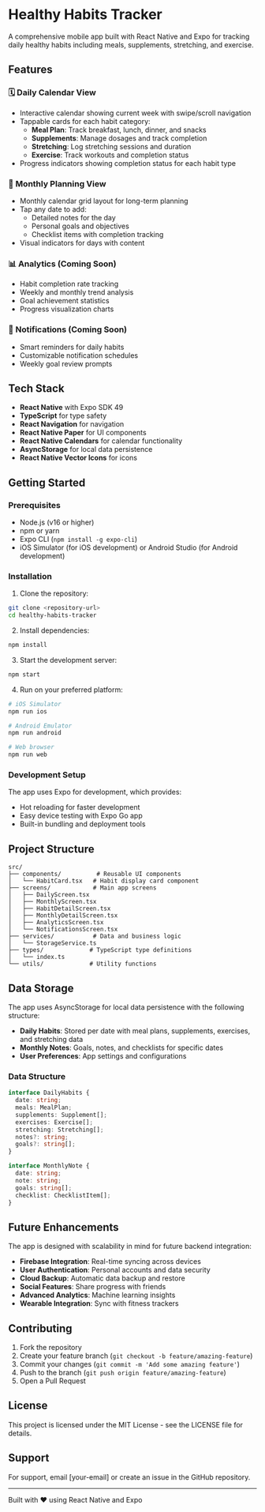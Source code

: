 # Healthy Habits Tracker

A comprehensive mobile app built with React Native and Expo for tracking daily healthy habits including meals, supplements, stretching, and exercise.

## Features

### 🗓 Daily Calendar View
- Interactive calendar showing current week with swipe/scroll navigation
- Tappable cards for each habit category:
  - **Meal Plan**: Track breakfast, lunch, dinner, and snacks
  - **Supplements**: Manage dosages and track completion
  - **Stretching**: Log stretching sessions and duration
  - **Exercise**: Track workouts and completion status
- Progress indicators showing completion status for each habit type

### 📅 Monthly Planning View
- Monthly calendar grid layout for long-term planning
- Tap any date to add:
  - Detailed notes for the day
  - Personal goals and objectives
  - Checklist items with completion tracking
- Visual indicators for days with content

### 📊 Analytics (Coming Soon)
- Habit completion rate tracking
- Weekly and monthly trend analysis
- Goal achievement statistics
- Progress visualization charts

### 🔔 Notifications (Coming Soon)
- Smart reminders for daily habits
- Customizable notification schedules
- Weekly goal review prompts

## Tech Stack

- **React Native** with Expo SDK 49
- **TypeScript** for type safety
- **React Navigation** for navigation
- **React Native Paper** for UI components
- **React Native Calendars** for calendar functionality
- **AsyncStorage** for local data persistence
- **React Native Vector Icons** for icons

## Getting Started

### Prerequisites

- Node.js (v16 or higher)
- npm or yarn
- Expo CLI (`npm install -g expo-cli`)
- iOS Simulator (for iOS development) or Android Studio (for Android development)

### Installation

1. Clone the repository:
```bash
git clone <repository-url>
cd healthy-habits-tracker
```

2. Install dependencies:
```bash
npm install
```

3. Start the development server:
```bash
npm start
```

4. Run on your preferred platform:
```bash
# iOS Simulator
npm run ios

# Android Emulator
npm run android

# Web browser
npm run web
```

### Development Setup

The app uses Expo for development, which provides:
- Hot reloading for faster development
- Easy device testing with Expo Go app
- Built-in bundling and deployment tools

## Project Structure

```
src/
├── components/          # Reusable UI components
│   └── HabitCard.tsx   # Habit display card component
├── screens/            # Main app screens
│   ├── DailyScreen.tsx
│   ├── MonthlyScreen.tsx
│   ├── HabitDetailScreen.tsx
│   ├── MonthlyDetailScreen.tsx
│   ├── AnalyticsScreen.tsx
│   └── NotificationsScreen.tsx
├── services/           # Data and business logic
│   └── StorageService.ts
├── types/             # TypeScript type definitions
│   └── index.ts
└── utils/             # Utility functions
```

## Data Storage

The app uses AsyncStorage for local data persistence with the following structure:

- **Daily Habits**: Stored per date with meal plans, supplements, exercises, and stretching data
- **Monthly Notes**: Goals, notes, and checklists for specific dates
- **User Preferences**: App settings and configurations

### Data Structure

```typescript
interface DailyHabits {
  date: string;
  meals: MealPlan;
  supplements: Supplement[];
  exercises: Exercise[];
  stretching: Stretching[];
  notes?: string;
  goals?: string[];
}

interface MonthlyNote {
  date: string;
  note: string;
  goals: string[];
  checklist: ChecklistItem[];
}
```

## Future Enhancements

The app is designed with scalability in mind for future backend integration:

- **Firebase Integration**: Real-time syncing across devices
- **User Authentication**: Personal accounts and data security
- **Cloud Backup**: Automatic data backup and restore
- **Social Features**: Share progress with friends
- **Advanced Analytics**: Machine learning insights
- **Wearable Integration**: Sync with fitness trackers

## Contributing

1. Fork the repository
2. Create your feature branch (`git checkout -b feature/amazing-feature`)
3. Commit your changes (`git commit -m 'Add some amazing feature'`)
4. Push to the branch (`git push origin feature/amazing-feature`)
5. Open a Pull Request

## License

This project is licensed under the MIT License - see the LICENSE file for details.

## Support

For support, email [your-email] or create an issue in the GitHub repository.

---

Built with ❤️ using React Native and Expo 